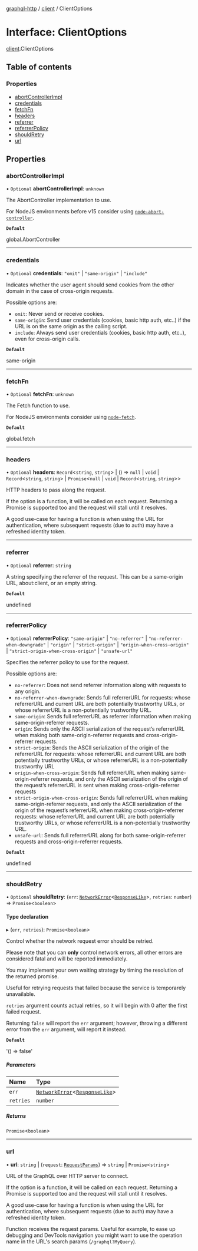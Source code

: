 [graphql-http](../README.md) / [client](../modules/client.md) / ClientOptions

# Interface: ClientOptions

[client](../modules/client.md).ClientOptions

## Table of contents

### Properties

- [abortControllerImpl](client.ClientOptions.md#abortcontrollerimpl)
- [credentials](client.ClientOptions.md#credentials)
- [fetchFn](client.ClientOptions.md#fetchfn)
- [headers](client.ClientOptions.md#headers)
- [referrer](client.ClientOptions.md#referrer)
- [referrerPolicy](client.ClientOptions.md#referrerpolicy)
- [shouldRetry](client.ClientOptions.md#shouldretry)
- [url](client.ClientOptions.md#url)

## Properties

### abortControllerImpl

• `Optional` **abortControllerImpl**: `unknown`

The AbortController implementation to use.

For NodeJS environments before v15 consider using [`node-abort-controller`](https://github.com/southpolesteve/node-abort-controller).

**`Default`**

global.AbortController

___

### credentials

• `Optional` **credentials**: ``"omit"`` \| ``"same-origin"`` \| ``"include"``

Indicates whether the user agent should send cookies from the other domain in the case
of cross-origin requests.

Possible options are:
  - `omit`: Never send or receive cookies.
  - `same-origin`: Send user credentials (cookies, basic http auth, etc..) if the URL is on the same origin as the calling script.
  - `include`: Always send user credentials (cookies, basic http auth, etc..), even for cross-origin calls.

**`Default`**

same-origin

___

### fetchFn

• `Optional` **fetchFn**: `unknown`

The Fetch function to use.

For NodeJS environments consider using [`node-fetch`](https://github.com/node-fetch/node-fetch).

**`Default`**

global.fetch

___

### headers

• `Optional` **headers**: `Record`<`string`, `string`\> \| () => ``null`` \| `void` \| `Record`<`string`, `string`\> \| `Promise`<``null`` \| `void` \| `Record`<`string`, `string`\>\>

HTTP headers to pass along the request.

If the option is a function, it will be called on each request.
Returning a Promise is supported too and the request will stall until it
resolves.

A good use-case for having a function is when using the URL for authentication,
where subsequent requests (due to auth) may have a refreshed identity token.

___

### referrer

• `Optional` **referrer**: `string`

A string specifying the referrer of the request. This can be a same-origin URL, about:client, or an empty string.

**`Default`**

undefined

___

### referrerPolicy

• `Optional` **referrerPolicy**: ``"same-origin"`` \| ``"no-referrer"`` \| ``"no-referrer-when-downgrade"`` \| ``"origin"`` \| ``"strict-origin"`` \| ``"origin-when-cross-origin"`` \| ``"strict-origin-when-cross-origin"`` \| ``"unsafe-url"``

Specifies the referrer policy to use for the request.

Possible options are:
  - `no-referrer`: Does not send referrer information along with requests to any origin.
  - `no-referrer-when-downgrade`: Sends full referrerURL for requests: whose referrerURL and current URL are both potentially trustworthy URLs, or whose referrerURL is a non-potentially trustworthy URL.
  - `same-origin`: Sends full referrerURL as referrer information when making same-origin-referrer requests.
  - `origin`: Sends only the ASCII serialization of the request’s referrerURL when making both same-origin-referrer requests and cross-origin-referrer requests.
  - `strict-origin`: Sends the ASCII serialization of the origin of the referrerURL for requests: whose referrerURL and current URL are both potentially trustworthy URLs, or whose referrerURL is a non-potentially trustworthy URL
  - `origin-when-cross-origin`: Sends full referrerURL when making same-origin-referrer requests, and only the ASCII serialization of the origin of the request’s referrerURL is sent when making cross-origin-referrer requests
  - `strict-origin-when-cross-origin`: Sends full referrerURL when making same-origin-referrer requests, and only the ASCII serialization of the origin of the request’s referrerURL when making cross-origin-referrer requests: whose referrerURL and current URL are both potentially trustworthy URLs, or whose referrerURL is a non-potentially trustworthy URL.
  - `unsafe-url`: Sends full referrerURL along for both same-origin-referrer requests and cross-origin-referrer requests.

**`Default`**

undefined

___

### shouldRetry

• `Optional` **shouldRetry**: (`err`: [`NetworkError`](../classes/client.NetworkError.md)<[`ResponseLike`](client.ResponseLike.md)\>, `retries`: `number`) => `Promise`<`boolean`\>

#### Type declaration

▸ (`err`, `retries`): `Promise`<`boolean`\>

Control whether the network request error should be retried.

Please note that you can **only** control network errors, all other
errors are considered fatal and will be reported immediately.

You may implement your own waiting strategy by timing the resolution of the returned promise.

Useful for retrying requests that failed because the service is temporarely unavailable.

`retries` argument counts actual retries, so it will begin with
0 after the first failed request.

Returning `false` will report the `err` argument; however, throwing a different error from
the `err` argument, will report it instead.

**`Default`**

'() => false'

##### Parameters

| Name | Type |
| :------ | :------ |
| `err` | [`NetworkError`](../classes/client.NetworkError.md)<[`ResponseLike`](client.ResponseLike.md)\> |
| `retries` | `number` |

##### Returns

`Promise`<`boolean`\>

___

### url

• **url**: `string` \| (`request`: [`RequestParams`](common.RequestParams.md)) => `string` \| `Promise`<`string`\>

URL of the GraphQL over HTTP server to connect.

If the option is a function, it will be called on each request.
Returning a Promise is supported too and the request will stall until it
resolves.

A good use-case for having a function is when using the URL for authentication,
where subsequent requests (due to auth) may have a refreshed identity token.

Function receives the request params. Useful for example, to ease up debugging and DevTools
navigation you might want to use the operation name in the URL's search params (`/graphql?MyQuery`).
